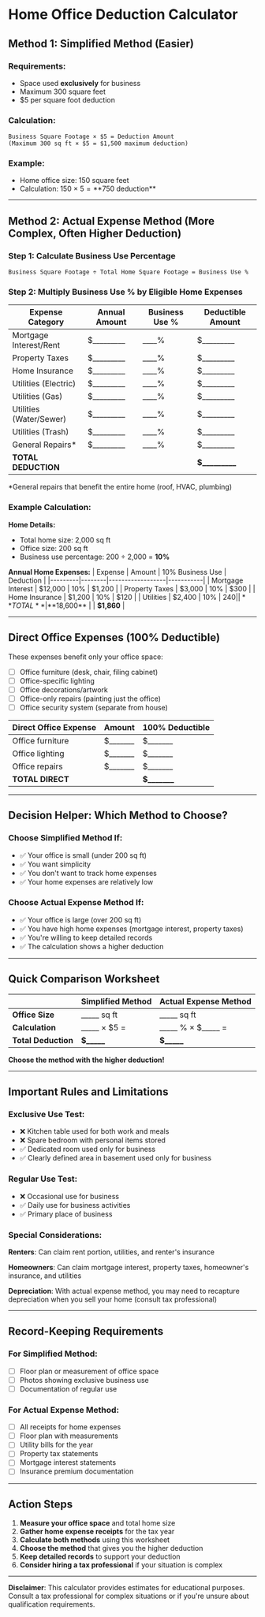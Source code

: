 # Home Office Deduction Calculator

## Method 1: Simplified Method (Easier)

### Requirements:
- Space used **exclusively** for business
- Maximum 300 square feet
- $5 per square foot deduction

### Calculation:
```
Business Square Footage × $5 = Deduction Amount
(Maximum 300 sq ft × $5 = $1,500 maximum deduction)
```

### Example:
- Home office size: 150 square feet
- Calculation: 150 × $5 = **$750 deduction**

---

## Method 2: Actual Expense Method (More Complex, Often Higher Deduction)

### Step 1: Calculate Business Use Percentage
```
Business Square Footage ÷ Total Home Square Footage = Business Use %
```

### Step 2: Multiply Business Use % by Eligible Home Expenses

| Expense Category | Annual Amount | Business Use % | Deductible Amount |
|------------------|---------------|----------------|-------------------|
| Mortgage Interest/Rent | $_________ | ____% | $_________ |
| Property Taxes | $_________ | ____% | $_________ |
| Home Insurance | $_________ | ____% | $_________ |
| Utilities (Electric) | $_________ | ____% | $_________ |
| Utilities (Gas) | $_________ | ____% | $_________ |
| Utilities (Water/Sewer) | $_________ | ____% | $_________ |
| Utilities (Trash) | $_________ | ____% | $_________ |
| General Repairs* | $_________ | ____% | $_________ |
| **TOTAL DEDUCTION** | | | **$_________** |

*General repairs that benefit the entire home (roof, HVAC, plumbing)

### Example Calculation:

**Home Details:**
- Total home size: 2,000 sq ft
- Office size: 200 sq ft
- Business use percentage: 200 ÷ 2,000 = **10%**

**Annual Home Expenses:**
| Expense | Amount | 10% Business Use | Deduction |
|---------|--------|------------------|-----------|
| Mortgage Interest | $12,000 | 10% | $1,200 |
| Property Taxes | $3,000 | 10% | $300 |
| Home Insurance | $1,200 | 10% | $120 |
| Utilities | $2,400 | 10% | $240 |
| **TOTAL** | **$18,600** | | **$1,860** |

---

## Direct Office Expenses (100% Deductible)

These expenses benefit only your office space:

- [ ] Office furniture (desk, chair, filing cabinet)
- [ ] Office-specific lighting
- [ ] Office decorations/artwork
- [ ] Office-only repairs (painting just the office)
- [ ] Office security system (separate from house)

| Direct Office Expense | Amount | 100% Deductible |
|----------------------|--------|-----------------|
| Office furniture | $_______ | $_______ |
| Office lighting | $_______ | $_______ |
| Office repairs | $_______ | $_______ |
| **TOTAL DIRECT** | | **$_______** |

---

## Decision Helper: Which Method to Choose?

### Choose Simplified Method If:
- ✅ Your office is small (under 200 sq ft)
- ✅ You want simplicity
- ✅ You don't want to track home expenses
- ✅ Your home expenses are relatively low

### Choose Actual Expense Method If:
- ✅ Your office is large (over 200 sq ft)
- ✅ You have high home expenses (mortgage interest, property taxes)
- ✅ You're willing to keep detailed records
- ✅ The calculation shows a higher deduction

---

## Quick Comparison Worksheet

| | Simplified Method | Actual Expense Method |
|--|-------------------|----------------------|
| **Office Size** | _____ sq ft | _____ sq ft |
| **Calculation** | _____ × $5 = | _____ % × $_____ = |
| **Total Deduction** | **$_____** | **$_____** |

**Choose the method with the higher deduction!**

---

## Important Rules and Limitations

### Exclusive Use Test:
- ❌ Kitchen table used for both work and meals
- ❌ Spare bedroom with personal items stored
- ✅ Dedicated room used only for business
- ✅ Clearly defined area in basement used only for business

### Regular Use Test:
- ❌ Occasional use for business
- ✅ Daily use for business activities
- ✅ Primary place of business

### Special Considerations:

**Renters**: Can claim rent portion, utilities, and renter's insurance

**Homeowners**: Can claim mortgage interest, property taxes, homeowner's insurance, and utilities

**Depreciation**: With actual expense method, you may need to recapture depreciation when you sell your home (consult tax professional)

---

## Record-Keeping Requirements

### For Simplified Method:
- [ ] Floor plan or measurement of office space
- [ ] Photos showing exclusive business use
- [ ] Documentation of regular use

### For Actual Expense Method:
- [ ] All receipts for home expenses
- [ ] Floor plan with measurements
- [ ] Utility bills for the year
- [ ] Property tax statements
- [ ] Mortgage interest statements
- [ ] Insurance premium documentation

---

## Action Steps

1. **Measure your office space** and total home size
2. **Gather home expense receipts** for the tax year
3. **Calculate both methods** using this worksheet
4. **Choose the method** that gives you the higher deduction
5. **Keep detailed records** to support your deduction
6. **Consider hiring a tax professional** if your situation is complex

---

**Disclaimer**: This calculator provides estimates for educational purposes. Consult a tax professional for complex situations or if you're unsure about qualification requirements.